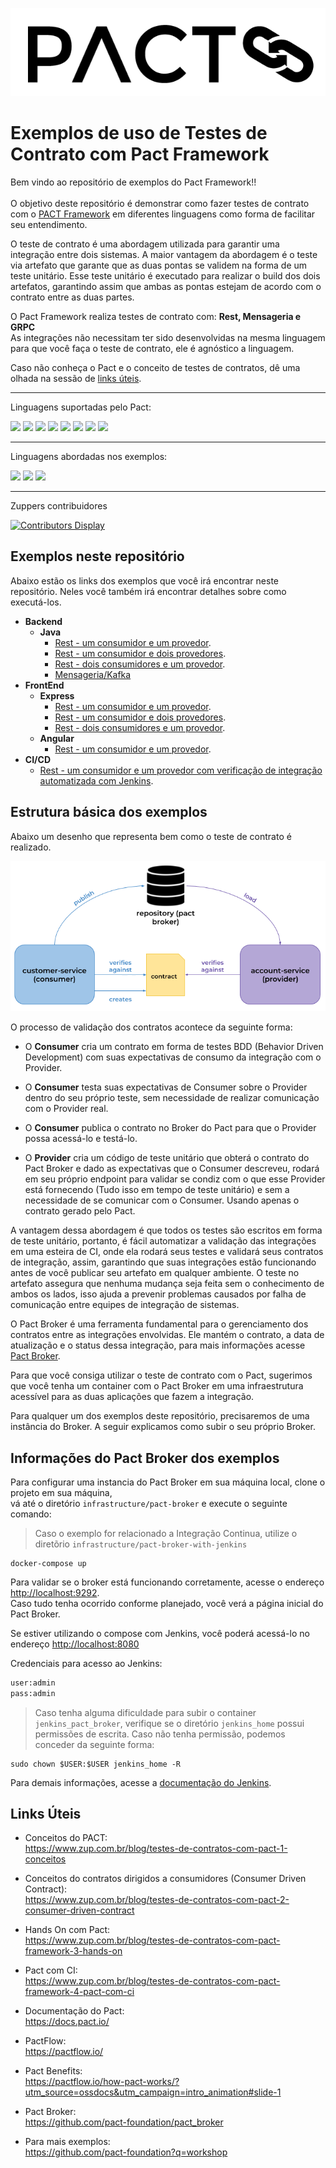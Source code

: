 ![Pact Logo](imgs/pact-logo.png)
# Exemplos de uso de Testes de Contrato com Pact Framework

Bem vindo ao repositório de exemplos do Pact Framework!! <br><br>
O objetivo deste repositório é demonstrar como fazer testes de contrato com o [PACT Framework](https://docs.pact.io/) em diferentes linguagens como forma de facilitar seu entendimento. 

O teste de contrato é uma abordagem utilizada para garantir uma integração entre dois sistemas. A maior vantagem da abordagem é o teste via artefato que garante que as duas pontas se validem na forma de um teste unitário. Esse teste unitário é executado para realizar o build dos dois artefatos, garantindo assim que ambas as pontas estejam de acordo com o contrato entre as duas partes. 

O Pact Framework realiza testes de contrato com: **Rest, Mensageria e GRPC**<br>
As integrações não necessitam ter sido desenvolvidas na mesma linguagem para que você faça o teste de contrato, ele é agnóstico a linguagem.

Caso não conheça o Pact e o conceito de testes de contratos, dê uma olhada na sessão de [links úteis](#links-uteis). 

----
Linguagens suportadas pelo Pact:

<img src="https://img.shields.io/badge/java-%23ED8B00.svg?&style=for-the-badge&logo=java&logoColor=white"/> <img src="https://img.shields.io/badge/javascript%20-%23323330.svg?&style=for-the-badge&logo=javascript&logoColor=%23F7DF1E"/> <img src="https://img.shields.io/badge/kotlin-%230095D5.svg?&style=for-the-badge&logo=kotlin&logoColor=white"/> <img src="https://img.shields.io/badge/ruby-%23CC342D.svg?&style=for-the-badge&logo=ruby&logoColor=white"/> <img src="https://img.shields.io/badge/go-%2300ADD8.svg?&style=for-the-badge&logo=go&logoColor=white"/> <img src="https://img.shields.io/badge/php-%23777BB4.svg?&style=for-the-badge&logo=php&logoColor=white"/> <img src="https://img.shields.io/badge/c%23%20-%23239120.svg?&style=for-the-badge&logo=c-sharp&logoColor=white"/>
<img src="https://img.shields.io/badge/python%20-%2314354C.svg?&style=for-the-badge&logo=python&logoColor=white"/>

----
Linguagens abordadas nos exemplos:

<img src="https://img.shields.io/badge/java-%23ED8B00.svg?&style=for-the-badge&logo=java&logoColor=white"/> <img src="https://img.shields.io/badge/javascript%20-%23323330.svg?&style=for-the-badge&logo=javascript&logoColor=%23F7DF1E"/> <img src="https://img.shields.io/badge/kotlin-%230095D5.svg?&style=for-the-badge&logo=kotlin&logoColor=white"/>

----
Zuppers contribuidores

[![Contributors Display](https://badges.pufler.dev/contributors/ZupIT/pact-framework-examples?size=60&padding=5&bots=true)](https://badges.pufler.dev)

## <a name='exemplos'>Exemplos neste repositório</a>

Abaixo estão os links dos exemplos que você irá encontrar neste repositório.
Neles você também irá encontrar detalhes sobre como executá-los.

 - **Backend**
   - **Java**
      * [Rest - um consumidor e um provedor](example/java/spring-boot/one_consumer_one_provider).
      * [Rest - um consumidor e dois provedores](example/java/spring-boot/one_consumer_two_providers).
      * [Rest - dois consumidores e um provedor](example/java/spring-boot/two_consumers_one_provider).
      * [Mensageria/Kafka](example/java/messaging-kafka/)
 - **FrontEnd**
   - **Express**
      * [Rest - um consumidor e um provedor](example/node/one_consumer_one_provider).
      * [Rest - um consumidor e dois provedores](example/node/one_consumer_two_providers).
      * [Rest - dois consumidores e um provedor](example/node/two_consumers_one_provider).
   - **Angular**
      * [Rest - um consumidor e um provedor](example/frontend).
- **CI/CD**
   * [Rest - um consumidor e um provedor com verificação de integração automatizada com Jenkins](example/ci/jenkins).

## <a name='estrutura-basica'>Estrutura básica dos exemplos</a>

Abaixo um desenho que representa bem como o teste de contrato é realizado.

![Pact Workflow](imgs/pact-workflow.png)

O processo de validação dos contratos acontece da seguinte forma:

 - O **Consumer** cria um contrato em forma de testes BDD (Behavior Driven Development) com suas expectativas de consumo da integração com o Provider.

 - O **Consumer**  testa suas expectativas de Consumer sobre o Provider dentro do seu próprio teste, sem necessidade de realizar comunicação com o Provider real.
 
 - O **Consumer** publica o contrato no Broker do Pact para que o Provider possa acessá-lo e testá-lo.

 - O **Provider** cria um código de teste unitário que obterá o contrato do Pact Broker e dado as expectativas que o Consumer descreveu, rodará em seu próprio endpoint para validar se condiz com o que esse Provider está fornecendo (Tudo isso em tempo de teste unitário) e sem a necessidade de se comunicar com o Consumer. Usando apenas o contrato gerado pelo Pact.

 A vantagem dessa abordagem é que todos os testes são escritos em forma de teste unitário, portanto, é fácil automatizar a validação das integrações em uma esteira de CI, onde ela rodará seus testes e validará seus contratos de integração, assim, garantindo que suas integrações estão funcionando antes de você publicar seu artefato em qualquer ambiente. O teste no artefato assegura que nenhuma mudança seja feita sem o conhecimento de ambos os lados, isso ajuda a prevenir problemas causados por falha de comunicação entre equipes de integração de sistemas.

O Pact Broker é uma ferramenta fundamental para o gerenciamento dos contratos entre as integrações envolvidas. Ele mantém o contrato, a data de atualização e o status dessa integração, para mais informações acesse [Pact Broker](https://github.com/pact-foundation/pact_broker). <br>

Para que você consiga utilizar o teste de contrato com o Pact, sugerimos que você tenha um container com o Pact Broker em uma infraestrutura acessível para as duas aplicações que fazem a integração.

Para qualquer um dos exemplos deste repositório, precisaremos de uma instância do Broker. 
A seguir explicamos como subir o seu próprio Broker. 

## <a name='config-broker'> Informações do Pact Broker dos exemplos</a>

Para configurar uma instancia do Pact Broker em sua máquina local, clone o projeto em sua máquina, <br>
vá até o diretório `infrastructure/pact-broker` e execute o seguinte comando:

> Caso o exemplo for relacionado a Integração Continua, utilize o diretõrio `infrastructure/pact-broker-with-jenkins`

```shell
docker-compose up
```
Para validar se o broker está funcionando corretamente, acesse o endereço [http://localhost:9292](http://localhost:9292). <br>
Caso tudo tenha ocorrido conforme planejado, você verá a página inicial do Pact Broker.

Se estiver utilizando o compose com Jenkins, você poderá acessá-lo no endereço [http://localhost:8080](http://localhost:8080)

Credenciais para acesso ao Jenkins:
```bash
user:admin
pass:admin
```

> Caso tenha alguma dificuldade para subir o container `jenkins_pact_broker`, verifique se o diretório `jenkins_home` possui permissões de escrita. 
> Caso não tenha permissão, podemos conceder da seguinte forma:
```
sudo chown $USER:$USER jenkins_home -R
```

Para demais informações, acesse a [documentação do Jenkins](https://www.jenkins.io/doc/).

## <a name='links-uteis'>Links Úteis</a>

- Conceitos do PACT: <br />
https://www.zup.com.br/blog/testes-de-contratos-com-pact-1-conceitos

- Conceitos do contratos dirigidos a consumidores (Consumer Driven Contract): <br />
https://www.zup.com.br/blog/testes-de-contratos-com-pact-2-consumer-driven-contract

- Hands On com Pact: <br />
https://www.zup.com.br/blog/testes-de-contratos-com-pact-framework-3-hands-on

- Pact com CI: <br />
https://www.zup.com.br/blog/testes-de-contratos-com-pact-framework-4-pact-com-ci

- Documentação do Pact: <br />
https://docs.pact.io/

- PactFlow: <br />
https://pactflow.io/

- Pact Benefits: <br />
https://pactflow.io/how-pact-works/?utm_source=ossdocs&utm_campaign=intro_animation#slide-1

- Pact Broker: <br />
https://github.com/pact-foundation/pact_broker

- Para mais exemplos: <br />
https://github.com/pact-foundation?q=workshop

